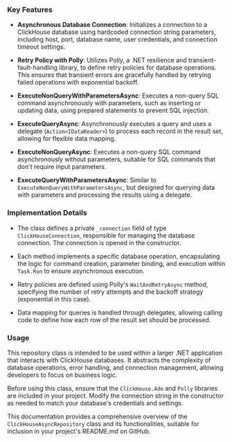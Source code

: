 ### Key Features

- **Asynchronous Database Connection**: Initializes a connection to a ClickHouse database using hardcoded connection string parameters, including host, port, database name, user credentials, and connection timeout settings.

- **Retry Policy with Polly**: Utilizes Polly, a .NET resilience and transient-fault-handling library, to define retry policies for database operations. This ensures that transient errors are gracefully handled by retrying failed operations with exponential backoff.

- **ExecuteNonQueryWithParametersAsync**: Executes a non-query SQL command asynchronously with parameters, such as inserting or updating data, using prepared statements to prevent SQL injection.

- **ExecuteQueryAsync**: Asynchronously executes a query and uses a delegate (`Action<IDataReader>`) to process each record in the result set, allowing for flexible data mapping.

- **ExecuteNonQueryAsync**: Executes a non-query SQL command asynchronously without parameters, suitable for SQL commands that don't require input parameters.

- **ExecuteQueryWithParametersAsync**: Similar to `ExecuteNonQueryWithParametersAsync`, but designed for querying data with parameters and processing the results using a delegate.

### Implementation Details

- The class defines a private `_connection` field of type `ClickHouseConnection`, responsible for managing the database connection. The connection is opened in the constructor.

- Each method implements a specific database operation, encapsulating the logic for command creation, parameter binding, and execution within `Task.Run` to ensure asynchronous execution.

- Retry policies are defined using Polly's `WaitAndRetryAsync` method, specifying the number of retry attempts and the backoff strategy (exponential in this case).

- Data mapping for queries is handled through delegates, allowing calling code to define how each row of the result set should be processed.

### Usage

This repository class is intended to be used within a larger .NET application that interacts with ClickHouse databases. It abstracts the complexity of database operations, error handling, and connection management, allowing developers to focus on business logic.

Before using this class, ensure that the `ClickHouse.Ado` and `Polly` libraries are included in your project. Modify the connection string in the constructor as needed to match your database's credentials and settings.

This documentation provides a comprehensive overview of the `ClickHouseAsyncRepository` class and its functionalities, suitable for inclusion in your project's README.md on GitHub.
